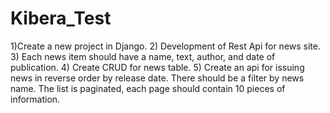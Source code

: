 # Kibera_Test
1)Create a new project in Django.
2) Development of Rest Api for news site.
3) Each news item should have a name, text, author, and date of publication.
4) Create CRUD for news table.
5) Create an api for issuing news in reverse order by release date. There should be a filter by news name. The list is paginated, each page should contain 10 pieces of information.
